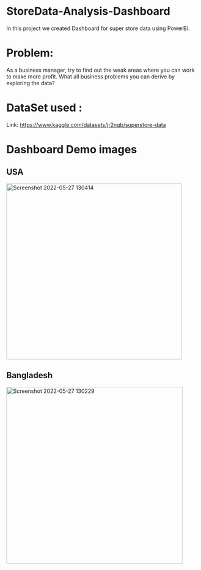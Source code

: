 # StoreData-Analysis-Dashboard
In this project we created Dashboard for super store data using PowerBi. 

# Problem:
As a business manager, try to find out the weak areas where you can work to make more profit. What all business problems you can derive by exploring the data?
# DataSet used :
Link: https://www.kaggle.com/datasets/jr2ngb/superstore-data
# Dashboard Demo images
## USA
<img width="459" alt="Screenshot 2022-05-27 130414" src="https://user-images.githubusercontent.com/70212207/170665119-e732a68a-f514-427a-8c94-07a3d8352bcf.png">

## Bangladesh
<img width="461" alt="Screenshot 2022-05-27 130229" src="https://user-images.githubusercontent.com/70212207/170666021-dcbf79a2-da6b-4bac-93b6-d6b7972353ac.png">

